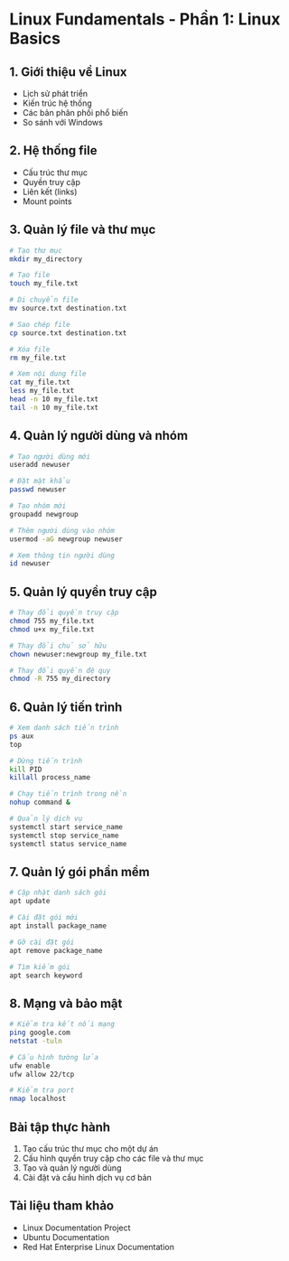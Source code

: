 # Linux Fundamentals - Phần 1: Linux Basics

## 1. Giới thiệu về Linux
- Lịch sử phát triển
- Kiến trúc hệ thống
- Các bản phân phối phổ biến
- So sánh với Windows

## 2. Hệ thống file
- Cấu trúc thư mục
- Quyền truy cập
- Liên kết (links)
- Mount points

## 3. Quản lý file và thư mục
```bash
# Tạo thư mục
mkdir my_directory

# Tạo file
touch my_file.txt

# Di chuyển file
mv source.txt destination.txt

# Sao chép file
cp source.txt destination.txt

# Xóa file
rm my_file.txt

# Xem nội dung file
cat my_file.txt
less my_file.txt
head -n 10 my_file.txt
tail -n 10 my_file.txt
```

## 4. Quản lý người dùng và nhóm
```bash
# Tạo người dùng mới
useradd newuser

# Đặt mật khẩu
passwd newuser

# Tạo nhóm mới
groupadd newgroup

# Thêm người dùng vào nhóm
usermod -aG newgroup newuser

# Xem thông tin người dùng
id newuser
```

## 5. Quản lý quyền truy cập
```bash
# Thay đổi quyền truy cập
chmod 755 my_file.txt
chmod u+x my_file.txt

# Thay đổi chủ sở hữu
chown newuser:newgroup my_file.txt

# Thay đổi quyền đệ quy
chmod -R 755 my_directory
```

## 6. Quản lý tiến trình
```bash
# Xem danh sách tiến trình
ps aux
top

# Dừng tiến trình
kill PID
killall process_name

# Chạy tiến trình trong nền
nohup command &

# Quản lý dịch vụ
systemctl start service_name
systemctl stop service_name
systemctl status service_name
```

## 7. Quản lý gói phần mềm
```bash
# Cập nhật danh sách gói
apt update

# Cài đặt gói mới
apt install package_name

# Gỡ cài đặt gói
apt remove package_name

# Tìm kiếm gói
apt search keyword
```

## 8. Mạng và bảo mật
```bash
# Kiểm tra kết nối mạng
ping google.com
netstat -tuln

# Cấu hình tường lửa
ufw enable
ufw allow 22/tcp

# Kiểm tra port
nmap localhost
```

## Bài tập thực hành
1. Tạo cấu trúc thư mục cho một dự án
2. Cấu hình quyền truy cập cho các file và thư mục
3. Tạo và quản lý người dùng
4. Cài đặt và cấu hình dịch vụ cơ bản

## Tài liệu tham khảo
- Linux Documentation Project
- Ubuntu Documentation
- Red Hat Enterprise Linux Documentation 
